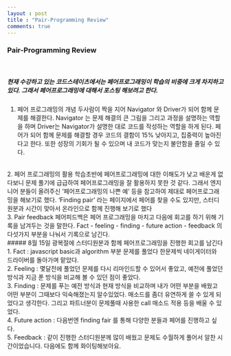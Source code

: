 ```yaml
---
layout : post
title : "Pair-Programming Review"
comments: true
---
```


### Pair-Programming Review
<br/>

##### 현재 수강하고 있는 코드스테이츠에서는 페어프로그래밍이 학습의 비중에 크게 차지하고 있다. 그래서 페어프로그래밍에 대해서 포스팅 해보려고 한다.

1. 페어 프로그래밍의 개념 두사람이 짝을 지어 Navigator 와 Driver가 되어 함께 문제를 해결한다. Navigator 는 문제 해결의 큰 그림을 그리고 과정을 설명하는 역할을 하며 Driver는 Navigator가 설명한 대로 코드를 작성하는 역할을 하게 된다. 페어가 되어 함께 문제를 해결할 경우 코드의 결함이 15% 낮아지고, 집중력이 높아진다고 한다. 또한 성장의 기회가 될 수 있으며 내 코드가 맞는지 불안함을 줄일 수 있다.
<br>
2. 페어 프로그래밍의 활용 학습초반에 페어프로그래밍에 대한 이해도가 낮고 배운게 없다보니 문제 풀기에 급급하여 페어프로그래밍을 잘 활용하지 못한 것 같다. 그래서 엔지니어 분들이 올려주신 ’페어프로그래밍의 나쁜 예’ 등을 참고하여 제대로 페어프로그래밍을 해보기로 했다. ‘Finding pair’ 라는 페이지에서 페어를 찾을 수도 있지만, 스터디원분과 시간이 맞아서 온라인으로 함께 진행해 보기로 했다 
<br>
3. Pair feedback 페어피드백은 페어 프로그래밍을 마치고 다음에 회고를 하기 위해 기록을 남겨두는 것을 말한다. Fact - feeling - finding - future action - feedback 의 다섯가지 부분을 나눠서 기록으로 남긴다.

<br>
##### 8월 15일 광복절에 스터디원분과 함께 페어프로그래밍을 진행한 회고를 남긴다
1. Fact :  javascript basic과 algorithm 부분 문제를 풀었다 한문제씩 네이게이터와 드라이버를 돌아가며 맡았다.
<br>
2. Feeling : 몇달전에 풀었던 문제를 다시 리마인드할 수 있어서 좋았고, 예전에 풀었던 방식과 지금 푼 방식을 비교해 볼 수 있던 점이 좋았다.
<br>
3. Finding : 문제를 푸는 예전 방식과 현재 방식을 비교하며 내가 어떤 부분을 배웠고 어떤 부분이 그때보다 익숙해졌는지 알수있었다. 매소드를 좀더 유연하게 쓸 수 있게 되었다고 생각한다. 그리고 파트너분이 문제풀때 사용한 call 매소드 적용 등을 배울 수 있었다.
<br>
4. Future action : 다음번엔 finding fair 를 통해 다양한 분들과 페어를 진행하고 싶다.
<br>
5. Feedback : 같이 진행한 스터디원분께 많이 배웠고 문제도 수월하게 풀어서 알찬 시간이었습니다. 다음에도 함께 화이팅해보아요.